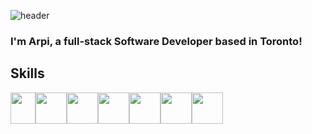 ![header](https://capsule-render.vercel.app/api?type=waving&color=timeAuto&height=250&section=header&text=Hi%20there!&fontSize=90&theme=tokyonight&animation=twinkling)

### I'm Arpi, a full-stack Software Developer based in Toronto!

## Skills
<img src="https://cdn.jsdelivr.net/gh/devicons/devicon/icons/html5/html5-original-wordmark.svg" width='40' height='50'/><img src="https://cdn.jsdelivr.net/gh/devicons/devicon/icons/css3/css3-original-wordmark.svg" width='50' height='50'/><img src="https://cdn.jsdelivr.net/gh/devicons/devicon/icons/javascript/javascript-original.svg" width='50' height='50'/><img src="https://cdn.jsdelivr.net/gh/devicons/devicon/icons/react/react-original-wordmark.svg" width='50' height='50'/><img src="https://cdn.jsdelivr.net/gh/devicons/devicon/icons/nodejs/nodejs-original-wordmark.svg" width='50' height='50'/><img src="https://cdn.jsdelivr.net/gh/devicons/devicon/icons/mongodb/mongodb-original-wordmark.svg" width='50' height='50'/><img src="https://cdn.jsdelivr.net/gh/devicons/devicon/icons/express/express-original-wordmark.svg" width='50' height='50'/>



<!--
**arpiii/arpiii** is a ✨ _special_ ✨ repository because its `README.md` (this file) appears on your GitHub profile.

Here are some ideas to get you started:

- 🔭 I’m currently working on ...
- 🌱 I’m currently learning ...
- 👯 I’m looking to collaborate on ...
- 🤔 I’m looking for help with ...
- 💬 Ask me about ...
- 📫 How to reach me: ...
- 😄 Pronouns: ...
- ⚡ Fun fact: ...
-->
